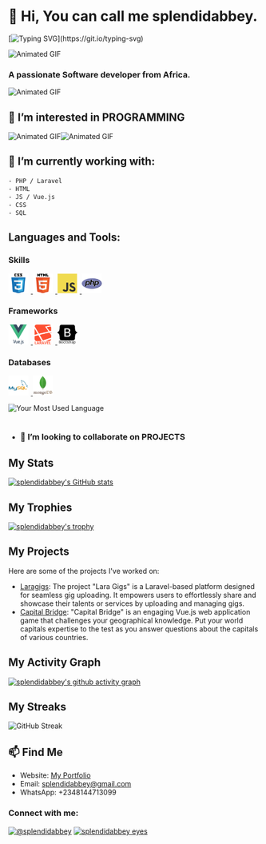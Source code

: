 # 👋 Hi, You can call me splendidabbey.

[![Typing SVG](https://readme-typing-svg.demolab.com?font=Fira+Code&weight=900&pause=1000&width=435&lines=My+fullname+is+Abiodun+Olorunda.;I+am+from+Nigeria.;I+LOVE+TECH!!!.)](https://git.io/typing-svg)

<img src="https://media.giphy.com/media/2IudUHdI075HL02Pkk/giphy.gif" width="200" height="150" alt="Animated GIF">


### A passionate Software developer from Africa.

<img src="https://media.giphy.com/media/v1.Y2lkPTc5MGI3NjExNmwweG1vdzFucThhbjVjZmU4azB6emNqbzl1NHkyNjh1M2FtMHp4aiZlcD12MV9pbnRlcm5hbF9naWZfYnlfaWQmY3Q9Zw/qgQUggAC3Pfv687qPC/giphy.gif" width="500" height="300" alt="Animated GIF">

## 👀 I’m interested in PROGRAMMING

<img src="https://media.giphy.com/media/bJ4TVNYNUympPgcpem/giphy.gif" width="250" height="200" alt="Animated GIF"><img src="https://media.giphy.com/media/3ov9jNziFTMfzSumAw/giphy.gif" width="250" height="200" alt="Animated GIF">


 ## 🌱 I’m currently working with:
    - PHP / Laravel
    - HTML 
    - JS / Vue.js
    - CSS
    - SQL


<!-- ![](https://komarev.com/ghpvc/?username=splendidabbey) -->

## Languages and Tools:</h3>
### Skills
<a href="https://www.w3schools.com/css/" target="_blank" rel="noreferrer"> <img style="margin-right: 5px;" src="https://raw.githubusercontent.com/devicons/devicon/master/icons/css3/css3-original-wordmark.svg" alt="css3" width="40" height="40"/> </a> <a href="https://www.w3.org/html/" target="_blank" rel="noreferrer"> <img style="margin-right: 5px;" src="https://raw.githubusercontent.com/devicons/devicon/master/icons/html5/html5-original-wordmark.svg" alt="html5" width="40" height="40"/> </a> <a href="https://developer.mozilla.org/en-US/docs/Web/JavaScript" target="_blank" rel="noreferrer"> <img style="margin-right: 5px;" src="https://raw.githubusercontent.com/devicons/devicon/master/icons/javascript/javascript-original.svg" alt="javascript" width="40" height="40"/> <a href="https://www.php.net" target="_blank" rel="noreferrer"> <img src="https://raw.githubusercontent.com/devicons/devicon/master/icons/php/php-original.svg" alt="php" width="40" height="40"/> </a> 

### Frameworks

<a href="https://vuejs.org/" target="_blank" rel="noreferrer"><img style="margin-right: 5px;" src="https://raw.githubusercontent.com/devicons/devicon/master/icons/vuejs/vuejs-original-wordmark.svg" alt="vue.js" width="40" height="40"/></a><a href="https://laravel.com/" target="_blank" rel="noreferrer"> <img style="margin-right: 5px;" src="https://raw.githubusercontent.com/devicons/devicon/master/icons/laravel/laravel-plain-wordmark.svg" alt="laravel" width="40" height="40"/> </a> <a href="https://getbootstrap.com" target="_blank" rel="noreferrer"> <img style="margin-right: 5px;" src="https://raw.githubusercontent.com/devicons/devicon/master/icons/bootstrap/bootstrap-plain-wordmark.svg" alt="bootstrap" width="40" height="40"/> </a>

### Databases

<a href="https://www.mysql.com/" target="_blank" rel="noreferrer"> <img style="margin-right: 5px;" src="https://raw.githubusercontent.com/devicons/devicon/master/icons/mysql/mysql-original-wordmark.svg" alt="mysql" width="40" height="40"/> </a> </a> <a href="https://www.mongodb.com/" target="_blank" rel="noreferrer"> <img style="margin-right: 5px;" src="https://raw.githubusercontent.com/devicons/devicon/master/icons/mongodb/mongodb-original-wordmark.svg" alt="mongodb" width="40" height="40"/> </a> 


![Your Most Used Language](https://github-readme-stats.vercel.app/api/top-langs/?username=splendidabbey&layout=compact)

#

- ### 💞️ I’m looking to collaborate on PROJECTS

## My Stats

[![splendidabbey's GitHub stats](https://github-readme-stats.vercel.app/api?username=splendidabbey)](https://github.com/splendidabbey/github-readme-stats)



## My Trophies

[![splendidabbey's trophy](https://github-profile-trophy.vercel.app/?username=splendidabbey)](https://github.com/splendidabbey/github-profile-trophy)

## My Projects

Here are some of the projects I've worked on:

- [Laragigs](https://github.com/Splendidabbey/Lara_gigs): The project "Lara Gigs" is a Laravel-based platform designed for seamless gig uploading. It empowers users to effortlessly share and showcase their talents or services by uploading and managing gigs.
- [Capital Bridge](https://github.com/Splendidabbey/capital-bridge): "Capital Bridge" is an engaging Vue.js web application game that challenges your geographical knowledge. Put your world capitals expertise to the test as you answer questions about the capitals of various countries.

## My Activity Graph 

[![splendidabbey's github activity graph](https://github-readme-activity-graph.vercel.app/graph?username=splendidabbey)](https://github.com/splendidabbey/github-readme-activity-graph)

## My Streaks
![GitHub Streak](https://github-readme-streak-stats.herokuapp.com/?user=splendidabbey)



## 📫 Find Me
- Website: [My Portfolio](https://splendidabbey.github.io/my-portfolio/)
- Email: splendidabbey@gmail.com
- WhatsApp: +2348144713099

<h3 align="left">Connect with me:</h3>
<a href="https://twitter.com/splendidabbey" target="blank"><img align="center" src="https://raw.githubusercontent.com/rahuldkjain/github-profile-readme-generator/master/src/images/icons/Social/twitter.svg" alt="@splendidabbey" height="30" width="40" /></a>
<a href="https://www.linkedin.com/in/abiodun-olorunda/" target="blank"><img align="center" src="https://raw.githubusercontent.com/rahuldkjain/github-profile-readme-generator/master/src/images/icons/Social/linked-in-alt.svg" alt="splendidabbey eyes" height="30" width="40" /></a>
</p>
